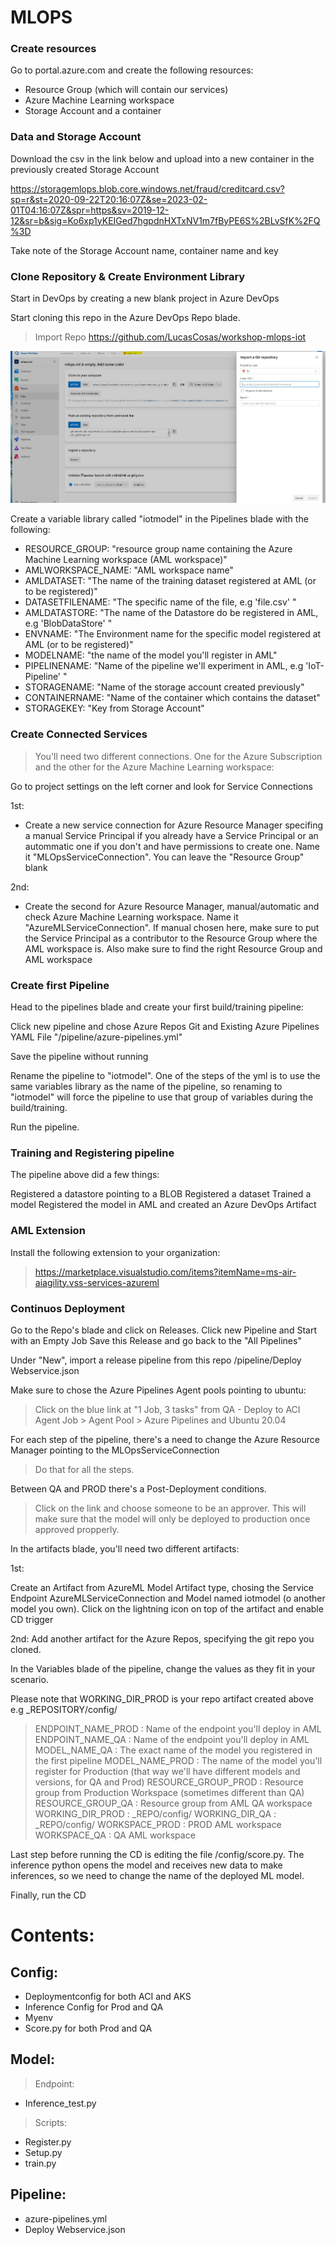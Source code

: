 # MLOPS 

### Create resources

Go to portal.azure.com and create the following resources:

- Resource Group (which will contain our services)
- Azure Machine Learning workspace
- Storage Account and a container

### Data and Storage Account

Download the csv in the link below and upload into a new container in the previously created Storage Account

https://storagemlops.blob.core.windows.net/fraud/creditcard.csv?sp=r&st=2020-09-22T20:16:07Z&se=2023-02-01T04:16:07Z&spr=https&sv=2019-12-12&sr=b&sig=Ko6xp1yKEIGed7hgpdnHXTxNV1m7fByPE6S%2BLvSfK%2FQ%3D

Take note of the Storage Account name, container name and key

### Clone Repository & Create Environment Library  

Start in DevOps by creating a new blank project in Azure DevOps

Start cloning this repo in the Azure DevOps Repo blade.

> Import Repo https://github.com/LucasCosas/workshop-mlops-iot

![repository](images\1repo.JPG)


Create a variable library called "iotmodel" in the Pipelines blade with the following:

- RESOURCE_GROUP: "resource group name containing the Azure Machine Learning workspace (AML workspace)"
- AMLWORKSPACE_NAME: "AML workspace name"
- AMLDATASET: "The name of the training dataset registered at AML (or to be registered)"
- DATASETFILENAME: "The specific name of the file, e.g 'file.csv' "
- AMLDATASTORE: "The name of the Datastore do be registered in AML, e.g 'BlobDataStore' "
- ENVNAME: "The Environment name for the specific model registered at AML (or to be registered)"
- MODELNAME: "the name of the model you'll register in AML"
- PIPELINENAME: "Name of the pipeline we'll experiment in AML, e.g 'IoT-Pipeline' "
- STORAGENAME: "Name of the storage account created previously"
- CONTAINERNAME: "Name of the container which contains the dataset"
- STORAGEKEY: "Key from Storage Account"


### Create Connected Services

> You'll need two different connections. One for the Azure Subscription and the other for the Azure Machine Learning workspace:

Go to project settings on the left corner and look for Service Connections

1st:

- Create a new service connection for Azure Resource Manager specifing a manual Service Principal if you already have a Service Principal or an autommatic one if you don't and have permissions to create one. Name it "MLOpsServiceConnection". You can leave the "Resource Group" blank

2nd:

- Create the second for Azure Resource Manager, manual/automatic and check Azure Machine Learning workspace. Name it "AzureMLServiceConnection". If manual chosen here, make sure to put the Service Principal as a contributor to the Resource Group where the AML workspace is. Also make sure to find the right Resource Group and AML workspace

### Create first Pipeline

Head to the pipelines blade and create your first build/training pipeline:

Click new pipeline and chose Azure Repos Git and Existing Azure Pipelines YAML File
"/pipeline/azure-pipelines.yml"

Save the pipeline without running

Rename the pipeline to "iotmodel". One of the steps of the yml is to use the same variables library as the name of the pipeline, so renaming to "iotmodel" will force the pipeline to use that group of variables during the build/training.

Run the pipeline.

### Training and Registering pipeline

The pipeline above did a few things:

Registered a datastore pointing to a BLOB 
Registered a dataset
Trained a model
Registered the model in AML and created an Azure DevOps Artifact

### AML Extension

Install the following extension to your organization:
> https://marketplace.visualstudio.com/items?itemName=ms-air-aiagility.vss-services-azureml

### Continuos Deployment

Go to the Repo's blade and click on Releases. Click new Pipeline and Start with an Empty Job
Save this Release and go back to the "All Pipelines"

Under "New", import a release pipeline from this repo /pipeline/Deploy Webservice.json

Make sure to chose the Azure Pipelines Agent pools pointing to ubuntu:
> Click on the blue link at "1 Job, 3 tasks" from QA  - Deploy to ACI
> Agent Job > Agent Pool > Azure Pipelines and Ubuntu 20.04

For each step of the pipeline, there's a need to change the Azure Resource Manager pointing to the MLOpsServiceConnection
> Do that for all the steps.

Between QA and PROD there's a Post-Deployment conditions.
> Click on the link and choose someone to be an approver. This will make sure that the model will only be deployed to production once approved propperly.

In the artifacts blade, you'll need two different artifacts:

1st:

Create an Artifact from AzureML Model Artifact type, chosing the Service Endpoint AzureMLServiceConnection and Model named iotmodel (o another model you own). Click on the lightning icon on top of the artifact and enable CD trigger

2nd:
Add another artifact for the Azure Repos, specifying the git repo you cloned.

In the Variables blade of the pipeline, change the values as they fit in your scenario. 

Please note that WORKING_DIR_PROD is your repo artifact created above e.g _REPOSITORY/config/

> ENDPOINT_NAME_PROD : Name of the endpoint you'll deploy in AML
> ENDPOINT_NAME_QA : Name of the endpoint you'll deploy in AML
> MODEL_NAME_QA : The exact name of the model you registered in the first pipeline
> MODEL_NAME_PROD : The name of the model you'll register for Production (that way we'll have different models and versions, for QA and Prod)
> RESOURCE_GROUP_PROD : Resource group from Production Workspace (sometimes different than QA)
> RESOURCE_GROUP_QA : Resource group from AML QA workspace
> WORKING_DIR_PROD :  _REPO/config/
> WORKING_DIR_QA :  _REPO/config/
> WORKSPACE_PROD : PROD AML workspace
> WORKSPACE_QA : QA AML workspace

Last step before running the CD is editing the file /config/score.py. The inference python opens the model and receives new data to make inferences, so we need to change the name of the deployed ML model.

Finally, run the CD 

# Contents:

## Config:
   - Deploymentconfig for both ACI and AKS
   - Inference Config for Prod and QA
   - Myenv 
   - Score.py for both Prod and QA

## Model:
>Endpoint:
   - Inference_test.py
>Scripts:
   - Register.py
   - Setup.py
   - train.py

## Pipeline:
   - azure-pipelines.yml
   - Deploy Webservice.json